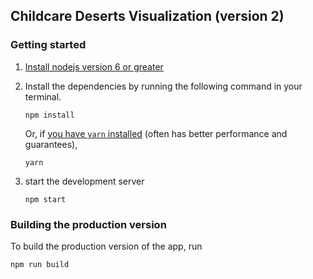 ## Childcare Deserts Visualization (version 2)

### Getting started

1) [Install nodejs version 6 or greater](https://nodejs.org/en/)
2) Install the dependencies by running the following command in your terminal.

    ```shell
    npm install
    ```

    Or, if [you have `yarn` installed](https://yarnpkg.com/en/) (often has better performance and guarantees),

    ```shell
    yarn
    ```



3) start the development server

    ```shell
    npm start
    ```

### Building the production version

To build the production version of the app, run

```shell
npm run build
```